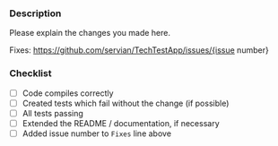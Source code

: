 ### Description

Please explain the changes you made here.

Fixes: https://github.com/servian/TechTestApp/issues/{issue number}

### Checklist

- [ ] Code compiles correctly
- [ ] Created tests which fail without the change (if possible)
- [ ] All tests passing
- [ ] Extended the README / documentation, if necessary
- [ ] Added issue number to `Fixes` line above
